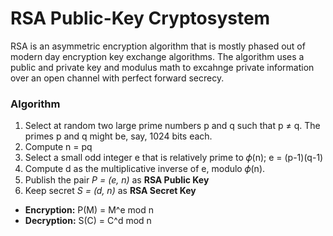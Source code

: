 # RSA Public-Key Cryptosystem

RSA is an asymmetric encryption algorithm that is mostly phased out of modern day encryption key exchange algorithms.
The algorithm uses a public and private key and modulus math to excahnge private information over an open channel with perfect forward secrecy.

### Algorithm

1. Select at random two large prime numbers p and q such that p ≠ q. The primes
   p and q might be, say, 1024 bits each.
2. Compute n = pq
3. Select a small odd integer e that is relatively prime to 𝜙(n); e = (p-1)(q-1)
4. Compute d as the multiplicative inverse of e, modulo 𝜙(n).
5. Publish the pair *P = (e, n)* as **RSA Public Key**
6. Keep secret *S = (d, n)* as **RSA Secret Key**

* **Encryption:** P(M) = M^e mod n
* **Decryption:** S(C) = C^d mod n